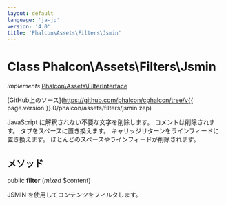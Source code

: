 ```yaml
---
layout: default
language: 'ja-jp'
version: '4.0'
title: 'Phalcon\Assets\Filters\Jsmin'
---
```

# Class **Phalcon\Assets\Filters\Jsmin**

*implements* [Phalcon\Assets\FilterInterface](Phalcon_Assets_FilterInterface)

[GitHub上のソース](https://github.com/phalcon/cphalcon/tree/v{{ page.version }}.0/phalcon/assets/filters/jsmin.zep)

JavaScript に解釈されない不要な文字を削除します。 コメントは削除されます。 タブをスペースに置き換えます。 キャリッジリターンをラインフィードに置き換えます。 ほとんどのスペースやラインフィードが削除されます。

## メソッド

public **filter** (*mixed* $content)

JSMIN を使用してコンテンツをフィルタします。